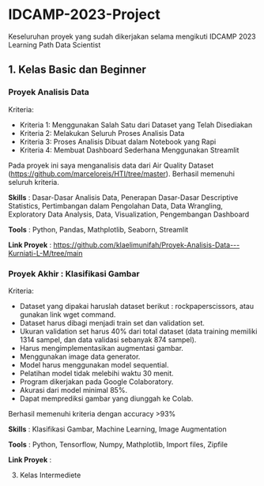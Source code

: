 # IDCAMP-2023-Project
Keseluruhan proyek yang sudah dikerjakan selama mengikuti IDCAMP 2023 Learning Path Data Scientist

## 1. Kelas Basic dan Beginner
### Proyek Analisis Data
Kriteria:
- Kriteria 1: Menggunakan Salah Satu dari Dataset yang Telah Disediakan
- Kriteria 2: Melakukan Seluruh Proses Analisis Data
- Kriteria 3: Proses Analisis Dibuat dalam Notebook yang Rapi
- Kriteria 4: Membuat Dashboard Sederhana Menggunakan Streamlit
     
Pada proyek ini saya menganalisis data dari Air Quality Dataset (https://github.com/marceloreis/HTI/tree/master). Berhasil memenuhi seluruh kriteria.

**Skills** : Dasar-Dasar Analisis Data, Penerapan Dasar-Dasar Descriptive Statistics, Pertimbangan dalam Pengolahan Data, Data Wrangling, Exploratory Data Analysis, Data, Visualization, Pengembangan Dashboard
     
**Tools** : Python, Pandas, Mathplotlib, Seaborn, Streamlit
     
**Link Proyek** : https://github.com/klaelimunifah/Proyek-Analisis-Data---Kurniati-L-M/tree/main

### Proyek Akhir : Klasifikasi Gambar
Kriteria: 
- Dataset yang dipakai haruslah dataset berikut : rockpaperscissors, atau gunakan link wget command.
- Dataset harus dibagi menjadi train set dan validation set.
- Ukuran validation set harus 40% dari total dataset (data training memiliki 1314 sampel, dan data validasi sebanyak 874 sampel).
- Harus mengimplementasikan augmentasi gambar.
- Menggunakan image data generator.
- Model harus menggunakan model sequential.
- Pelatihan model tidak melebihi waktu 30 menit.
- Program dikerjakan pada Google Colaboratory.
- Akurasi dari model minimal 85%.
- Dapat memprediksi gambar yang diunggah ke Colab.

Berhasil memenuhi kriteria dengan accuracy >93%

**Skills** : Klasifikasi Gambar, Machine Learning, Image Augmentation

**Tools** : Python, Tensorflow, Numpy, Mathplotlib, Import files, Zipfile

**Link Proyek** : 
   
3. Kelas Intermediete

